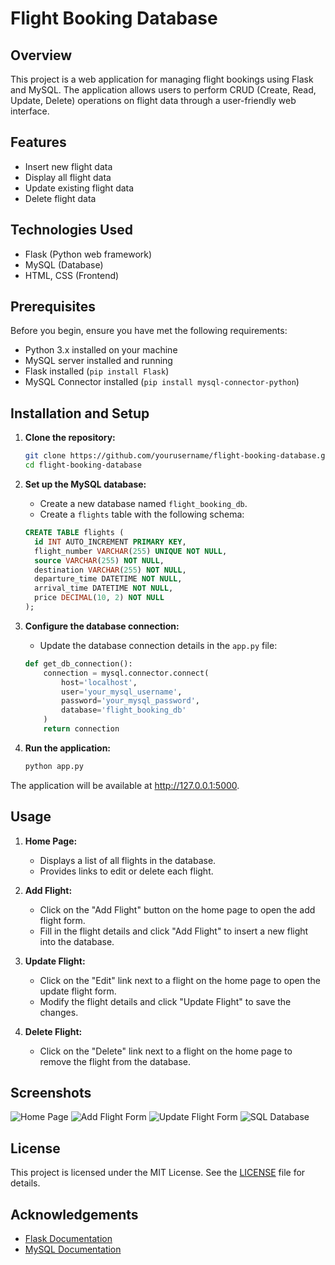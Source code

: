 # Flight Booking Database

## Overview

This project is a web application for managing flight bookings using Flask and MySQL. The application allows users to perform CRUD (Create, Read, Update, Delete) operations on flight data through a user-friendly web interface.

## Features

- Insert new flight data
- Display all flight data
- Update existing flight data
- Delete flight data

## Technologies Used

- Flask (Python web framework)
- MySQL (Database)
- HTML, CSS (Frontend)

## Prerequisites

Before you begin, ensure you have met the following requirements:

- Python 3.x installed on your machine
- MySQL server installed and running
- Flask installed (`pip install Flask`)
- MySQL Connector installed (`pip install mysql-connector-python`)

## Installation and Setup

1. **Clone the repository:**

   ```bash
   git clone https://github.com/yourusername/flight-booking-database.git
   cd flight-booking-database
2. **Set up the MySQL database:**
   * Create a new database named `flight_booking_db`.
   * Create a `flights` table with the following schema:

   ```sql
   CREATE TABLE flights (
     id INT AUTO_INCREMENT PRIMARY KEY,
     flight_number VARCHAR(255) UNIQUE NOT NULL,
     source VARCHAR(255) NOT NULL,
     destination VARCHAR(255) NOT NULL,
     departure_time DATETIME NOT NULL,
     arrival_time DATETIME NOT NULL,
     price DECIMAL(10, 2) NOT NULL
   );
3. **Configure the database connection:**
   * Update the database connection details in the `app.py` file:

   ```python
   def get_db_connection():
       connection = mysql.connector.connect(
           host='localhost',
           user='your_mysql_username',
           password='your_mysql_password',
           database='flight_booking_db'
       )
       return connection
4. **Run the application:**

   ```bash
   python app.py

The application will be available at http://127.0.0.1:5000.
## Usage

1. **Home Page:**
   * Displays a list of all flights in the database.
   * Provides links to edit or delete each flight.

2. **Add Flight:**
   * Click on the "Add Flight" button on the home page to open the add flight form.
   * Fill in the flight details and click "Add Flight" to insert a new flight into the database.

3. **Update Flight:**
   * Click on the "Edit" link next to a flight on the home page to open the update flight form.
   * Modify the flight details and click "Update Flight" to save the changes.

4. **Delete Flight:**
   * Click on the "Delete" link next to a flight on the home page to remove the flight from the database.
## Screenshots

![Home Page](Images/index.png)
![Add Flight Form](Images/add.png)
![Update Flight Form](Images/update.png)
![SQL Database](Images/SQLDATABASE.png)
## License

This project is licensed under the MIT License. See the [LICENSE](LICENSE) file for details.
## Acknowledgements

* [Flask Documentation](https://flask.palletsprojects.com/)
* [MySQL Documentation](https://dev.mysql.com/doc/)
